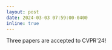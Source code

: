 ```yaml
---
layout: post
date: 2024-03-03 07:59:00-0400
inline: true
---
```


Three papers are accepted to CVPR'24!